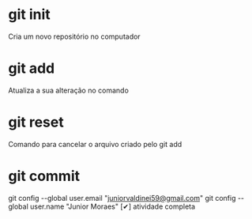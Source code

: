 # git init
Cria um novo repositório no computador

# git add
Atualiza a sua alteração no comando

# git reset 
Comando para cancelar o arquivo criado pelo git add

# git commit


git config --global user.email "juniorvaldinei59@gmail.com"
  git config --global user.name "Junior Moraes"
  [✔] atividade  completa